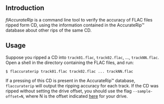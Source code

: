Introduction
------------

*flAccurateRip* is a command line tool to verify the accuracy of FLAC files
ripped form CD, using the information contained in the AccurateRip™ database
about other rips of the same CD.

Usage
-----

Suppose you ripped a CD into `track01.flac`, `track02.flac`, ...,
`trackNN.flac`. Open a shell in the directory containing the FLAC files, and
run:

    $ flaccuraterip track01.flac track02.flac ... trackNN.flac

If a pressing of this CD is present in the AccurateRip™ database,
`flaccuraterip` will output the ripping accuracy for each track. If the CD was
ripped without setting the drive offset, you should use the flag
`--sample-offset=N`, where N is the offset indicated
[here](http://accuraterip.com/driveoffsets.htm
"http://accuraterip.com/driveoffsets.htm") for your drive.
